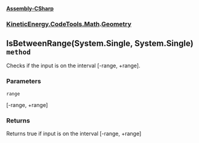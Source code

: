 #### [Assembly-CSharp](./Assembly-CSharp.md 'Assembly-CSharp')
### [KineticEnergy.CodeTools.Math](./Assembly-CSharp.md#KineticEnergy-CodeTools-Math 'KineticEnergy.CodeTools.Math').[Geometry](./KineticEnergy-CodeTools-Math-Geometry.md 'KineticEnergy.CodeTools.Math.Geometry')
## IsBetweenRange(System.Single, System.Single) `method`
Checks if the input is on the interval [-range, +range].
### Parameters

<a name='KineticEnergy-CodeTools-Math-Geometry-IsBetweenRange(System-Single-_System-Single)-range'></a>
`range`

[-range, +range]
### Returns
Returns true if input is on the interval [-range, +range]
